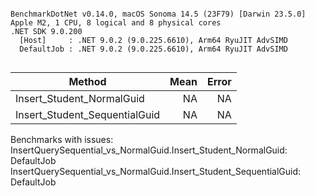 ```

BenchmarkDotNet v0.14.0, macOS Sonoma 14.5 (23F79) [Darwin 23.5.0]
Apple M2, 1 CPU, 8 logical and 8 physical cores
.NET SDK 9.0.200
  [Host]     : .NET 9.0.2 (9.0.225.6610), Arm64 RyuJIT AdvSIMD
  DefaultJob : .NET 9.0.2 (9.0.225.6610), Arm64 RyuJIT AdvSIMD


```
| Method                        | Mean | Error |
|------------------------------ |-----:|------:|
| Insert_Student_NormalGuid     |   NA |    NA |
| Insert_Student_SequentialGuid |   NA |    NA |

Benchmarks with issues:
  InsertQuerySequential_vs_NormalGuid.Insert_Student_NormalGuid: DefaultJob
  InsertQuerySequential_vs_NormalGuid.Insert_Student_SequentialGuid: DefaultJob
